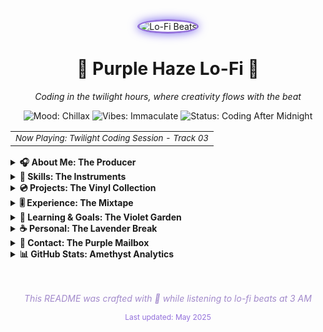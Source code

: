 <div align="center">
  <img src="https://placeholder.svg?height=150&width=150&text=🎧" alt="Lo-Fi Beats" style="border-radius:50%; border:3px solid #9370DB; box-shadow: 0 0 15px #7b68ee;"/>
  
  # 💜 Purple Haze Lo-Fi 💜
  
  <p align="center">
    <em>Coding in the twilight hours, where creativity flows with the beat</em>
  </p>
  
  <p>
    <img src="https://img.shields.io/badge/mood-chillax-9370DB?style=for-the-badge" alt="Mood: Chillax"/>
    <img src="https://img.shields.io/badge/vibes-immaculate-8A2BE2?style=for-the-badge" alt="Vibes: Immaculate"/>
    <img src="https://img.shields.io/badge/status-coding_after_midnight-6A5ACD?style=for-the-badge" alt="Status: Coding After Midnight"/>
  </p>
</div>

<table width="100%" border="0" cellspacing="0" cellpadding="0">
  <tr>
    <td align="center">
      <img src="https://placeholder.svg?height=5&width=100&text=" alt="" />
      <br>
      <sup><em>Now Playing: Twilight Coding Session - Track 03</em></sup>
    </td>
  </tr>
</table>

<details>
<summary><b>🎧 About Me: The Producer</b></summary>
<br>

<table border="0" cellspacing="0" cellpadding="0">
  <tr>
    <td width="60%" valign="top">
      <blockquote style="border-left: 4px solid #9370DB; padding-left: 16px; color: #A28ACB;">
        <p>In the quiet hours when the world sleeps, my code comes alive. Each keystroke is a beat, each function a melody, creating digital symphonies in the soft glow of my monitor.</p>
      </blockquote>
      <p>I craft <b><span style="color: #9370DB;">experiences</span></b> through code, blending technology and creativity like a lo-fi producer blends samples and beats. My development philosophy is simple: <i>create with purpose, refine with passion, deploy with confidence.</i></p>
      <p>When I'm not immersed in code, you'll find me collecting vinyl records, exploring new coffee shops, or sketching in my journal—all while lo-fi beats provide the perfect soundtrack.</p>
    </td>
    <td width="40%" valign="top" align="center">
      <table width="100%" border="0" cellspacing="0" cellpadding="10" style="background: rgba(147, 112, 219, 0.1); border-radius: 8px;">
        <tr>
          <td align="center">
            <h3 style="margin: 0; color: #9370DB;">Current Mood</h3>
            <br>
            <kbd>⏮️</kbd> <kbd>⏯️</kbd> <kbd>⏭️</kbd>
            <br><br>
            <div style="width: 100%; height: 20px; background: rgba(147, 112, 219, 0.2); border-radius: 10px; overflow: hidden;">
              <div style="width: 65%; height: 100%; background: linear-gradient(to right, #9370DB, #8A2BE2); border-radius: 10px;"></div>
            </div>
            <br>
            <small><em>65% through this coding session</em></small>
          </td>
        </tr>
      </table>
    </td>
  </tr>
</table>

</details>

<details>
<summary><b>🎹 Skills: The Instruments</b></summary>
<br>

<table width="100%" border="0" cellspacing="0" cellpadding="0">
  <tr>
    <td colspan="2">
      <h3 style="color: #9370DB; border-bottom: 1px solid #9370DB; padding-bottom: 5px;">Frontend Melodies</h3>
    </td>
  </tr>
  <tr>
    <td width="200px">JavaScript</td>
    <td>
      <table width="100%" border="0" cellspacing="0" cellpadding="0">
        <tr>
          <td style="background: linear-gradient(to right, #9370DB 90%, rgba(147, 112, 219, 0.2) 90%); height: 10px; border-radius: 5px;"></td>
        </tr>
      </table>
    </td>
  </tr>
  <tr>
    <td>React</td>
    <td>
      <table width="100%" border="0" cellspacing="0" cellpadding="0">
        <tr>
          <td style="background: linear-gradient(to right, #9370DB 85%, rgba(147, 112, 219, 0.2) 85%); height: 10px; border-radius: 5px;"></td>
        </tr>
      </table>
    </td>
  </tr>
  <tr>
    <td>CSS/SCSS</td>
    <td>
      <table width="100%" border="0" cellspacing="0" cellpadding="0">
        <tr>
          <td style="background: linear-gradient(to right, #9370DB 80%, rgba(147, 112, 219, 0.2) 80%); height: 10px; border-radius: 5px;"></td>
        </tr>
      </table>
    </td>
  </tr>
  <tr>
    <td colspan="2">
      <h3 style="color: #9370DB; border-bottom: 1px solid #9370DB; padding-bottom: 5px;">Backend Rhythms</h3>
    </td>
  </tr>
  <tr>
    <td>Node.js</td>
    <td>
      <table width="100%" border="0" cellspacing="0" cellpadding="0">
        <tr>
          <td style="background: linear-gradient(to right, #9370DB 88%, rgba(147, 112, 219, 0.2) 88%); height: 10px; border-radius: 5px;"></td>
        </tr>
      </table>
    </td>
  </tr>
  <tr>
    <td>Python</td>
    <td>
      <table width="100%" border="0" cellspacing="0" cellpadding="0">
        <tr>
          <td style="background: linear-gradient(to right, #9370DB 75%, rgba(147, 112, 219, 0.2) 75%); height: 10px; border-radius: 5px;"></td>
        </tr>
      </table>
    </td>
  </tr>
  <tr>
    <td>SQL</td>
    <td>
      <table width="100%" border="0" cellspacing="0" cellpadding="0">
        <tr>
          <td style="background: linear-gradient(to right, #9370DB 82%, rgba(147, 112, 219, 0.2) 82%); height: 10px; border-radius: 5px;"></td>
        </tr>
      </table>
    </td>
  </tr>
  <tr>
    <td colspan="2">
      <h3 style="color: #9370DB; border-bottom: 1px solid #9370DB; padding-bottom: 5px;">DevOps Basslines</h3>
    </td>
  </tr>
  <tr>
    <td>Docker</td>
    <td>
      <table width="100%" border="0" cellspacing="0" cellpadding="0">
        <tr>
          <td style="background: linear-gradient(to right, #9370DB 70%, rgba(147, 112, 219, 0.2) 70%); height: 10px; border-radius: 5px;"></td>
        </tr>
      </table>
    </td>
  </tr>
  <tr>
    <td>CI/CD</td>
    <td>
      <table width="100%" border="0" cellspacing="0" cellpadding="0">
        <tr>
          <td style="background: linear-gradient(to right, #9370DB 78%, rgba(147, 112, 219, 0.2) 78%); height: 10px; border-radius: 5px;"></td>
        </tr>
      </table>
    </td>
  </tr>
  <tr>
    <td>AWS</td>
    <td>
      <table width="100%" border="0" cellspacing="0" cellpadding="0">
        <tr>
          <td style="background: linear-gradient(to right, #9370DB 65%, rgba(147, 112, 219, 0.2) 65%); height: 10px; border-radius: 5px;"></td>
        </tr>
      </table>
    </td>
  </tr>
</table>

</details>

<details>
<summary><b>💿 Projects: The Vinyl Collection</b></summary>
<br>

<table width="100%" border="0" cellspacing="0" cellpadding="0">
  <tr>
    <td width="100%" style="padding: 16px; background: rgba(147, 112, 219, 0.1); border-radius: 8px; border-left: 4px solid #9370DB;">
      <h3 style="margin-top: 0; color: #8A2BE2;">Twilight Coder</h3>
      <p>A VS Code theme inspired by lo-fi aesthetics and late-night coding sessions, featuring a carefully crafted purple color palette that's easy on the eyes.</p>
      <table width="100%" border="0" cellspacing="0" cellpadding="0">
        <tr>
          <td>
            <ul style="list-style-type: none; padding-left: 0;">
              <li style="margin-bottom: 8px;">♪ Custom syntax highlighting optimized for night sessions</li>
              <li style="margin-bottom: 8px;">♪ Subtle animations for cursor and selection</li>
              <li style="margin-bottom: 8px;">♪ Matching terminal and UI components</li>
            </ul>
          </td>
          <td align="right">
            <img src="https://placeholder.svg?height=80&width=120&text=Preview" alt="Project Preview" style="border-radius: 4px; border: 1px solid #9370DB;"/>
          </td>
        </tr>
      </table>
      <div>
        <span style="display: inline-block; padding: 3px 8px; background: rgba(138, 43, 226, 0.2); border-radius: 4px; font-size: 12px; margin-right: 5px;">VS Code</span>
        <span style="display: inline-block; padding: 3px 8px; background: rgba(138, 43, 226, 0.2); border-radius: 4px; font-size: 12px; margin-right: 5px;">Theme</span>
        <span style="display: inline-block; padding: 3px 8px; background: rgba(138, 43, 226, 0.2); border-radius: 4px; font-size: 12px;">Design</span>
      </div>
    </td>
  </tr>
</table>

<br>

<table width="100%" border="0" cellspacing="0" cellpadding="0">
  <tr>
    <td width="100%" style="padding: 16px; background: rgba(147, 112, 219, 0.1); border-radius: 8px; border-left: 4px solid #9370DB;">
      <h3 style="margin-top: 0; color: #8A2BE2;">Amethyst Analytics</h3>
      <p>A dashboard for visualizing personal productivity data with a soothing purple interface that makes data analysis feel like a lo-fi experience.</p>
      <table width="100%" border="0" cellspacing="0" cellpadding="0">
        <tr>
          <td>
            <ul style="list-style-type: none; padding-left: 0;">
              <li style="margin-bottom: 8px;">♪ Custom visualization components</li>
              <li style="margin-bottom: 8px;">♪ Time tracking with pomodoro integration</li>
              <li style="margin-bottom: 8px;">♪ Mood and productivity correlation analysis</li>
            </ul>
          </td>
          <td align="right">
            <img src="https://placeholder.svg?height=80&width=120&text=Preview" alt="Project Preview" style="border-radius: 4px; border: 1px solid #9370DB;"/>
          </td>
        </tr>
      </table>
      <div>
        <span style="display: inline-block; padding: 3px 8px; background: rgba(138, 43, 226, 0.2); border-radius: 4px; font-size: 12px; margin-right: 5px;">React</span>
        <span style="display: inline-block; padding: 3px 8px; background: rgba(138, 43, 226, 0.2); border-radius: 4px; font-size: 12px; margin-right: 5px;">D3.js</span>
        <span style="display: inline-block; padding: 3px 8px; background: rgba(138, 43, 226, 0.2); border-radius: 4px; font-size: 12px;">Firebase</span>
      </div>
    </td>
  </tr>
</table>

<br>

<table width="100%" border="0" cellspacing="0" cellpadding="0">
  <tr>
    <td width="100%" style="padding: 16px; background: rgba(147, 112, 219, 0.1); border-radius: 8px; border-left: 4px solid #9370DB;">
      <h3 style="margin-top: 0; color: #8A2BE2;">Lavender Notes</h3>
      <p>A minimalist note-taking application designed for developers, with markdown support and a purple-themed interface that promotes focus and creativity.</p>
      <table width="100%" border="0" cellspacing="0" cellpadding="0">
        <tr>
          <td>
            <ul style="list-style-type: none; padding-left: 0;">
              <li style="margin-bottom: 8px;">♪ Markdown with code syntax highlighting</li>
              <li style="margin-bottom: 8px;">♪ Cloud sync with offline support</li>
              <li style="margin-bottom: 8px;">♪ Customizable purple themes</li>
            </ul>
          </td>
          <td align="right">
            <img src="https://placeholder.svg?height=80&width=120&text=Preview" alt="Project Preview" style="border-radius: 4px; border: 1px solid #9370DB;"/>
          </td>
        </tr>
      </table>
      <div>
        <span style="display: inline-block; padding: 3px 8px; background: rgba(138, 43, 226, 0.2); border-radius: 4px; font-size: 12px; margin-right: 5px;">Electron</span>
        <span style="display: inline-block; padding: 3px 8px; background: rgba(138, 43, 226, 0.2); border-radius: 4px; font-size: 12px; margin-right: 5px;">TypeScript</span>
        <span style="display: inline-block; padding: 3px 8px; background: rgba(138, 43, 226, 0.2); border-radius: 4px; font-size: 12px;">IndexedDB</span>
      </div>
    </td>
  </tr>
</table>

</details>

<details>
<summary><b>🎚️ Experience: The Mixtape</b></summary>
<br>

<table width="100%" border="0" cellspacing="0" cellpadding="0">
  <tr>
    <td width="25%" valign="top" style="padding-right: 15px;">
      <h3 style="margin-top: 0; color: #9370DB;">2020 - Present</h3>
      <p style="color: #8A2BE2; font-weight: bold;">Senior Developer</p>
      <p style="font-style: italic;">Purple Pulse Studios</p>
    </td>
    <td width="75%" style="border-left: 2px solid #9370DB; padding-left: 15px;">
      <p>Leading development of innovative web applications with a focus on user experience and performance optimization.</p>
      <ul style="list-style-type: none; padding-left: 0;">
        <li style="margin-bottom: 8px; position: relative; padding-left: 20px;">
          <span style="position: absolute; left: 0; top: 2px; color: #9370DB;">♪</span> Architected a scalable frontend framework used across multiple client projects
        </li>
        <li style="margin-bottom: 8px; position: relative; padding-left: 20px;">
          <span style="position: absolute; left: 0; top: 2px; color: #9370DB;">♪</span> Implemented CI/CD pipelines reducing deployment time by 70%
        </li>
        <li style="margin-bottom: 8px; position: relative; padding-left: 20px;">
          <span style="position: absolute; left: 0; top: 2px; color: #9370DB;">♪</span> Mentored junior developers through pair programming and code reviews
        </li>
      </ul>
    </td>
  </tr>
</table>

<div style="height: 20px; position: relative;">
  <div style="position: absolute; left: 25%; top: 50%; width: 2px; height: 20px; background-color: #9370DB;"></div>
</div>

<table width="100%" border="0" cellspacing="0" cellpadding="0">
  <tr>
    <td width="25%" valign="top" style="padding-right: 15px;">
      <h3 style="margin-top: 0; color: #9370DB;">2018 - 2020</h3>
      <p style="color: #8A2BE2; font-weight: bold;">Frontend Developer</p>
      <p style="font-style: italic;">Violet Ventures</p>
    </td>
    <td width="75%" style="border-left: 2px solid #9370DB; padding-left: 15px;">
      <p>Developed responsive web applications and contributed to the company's design system.</p>
      <ul style="list-style-type: none; padding-left: 0;">
        <li style="margin-bottom: 8px; position: relative; padding-left: 20px;">
          <span style="position: absolute; left: 0; top: 2px; color: #9370DB;">♪</span> Built interactive dashboards using React and D3.js
        </li>
        <li style="margin-bottom: 8px; position: relative; padding-left: 20px;">
          <span style="position: absolute; left: 0; top: 2px; color: #9370DB;">♪</span> Optimized application performance, improving load times by 40%
        </li>
        <li style="margin-bottom: 8px; position: relative; padding-left: 20px;">
          <span style="position: absolute; left: 0; top: 2px; color: #9370DB;">♪</span> Collaborated with designers to implement pixel-perfect interfaces
        </li>
      </ul>
    </td>
  </tr>
</table>

<div style="height: 20px; position: relative;">
  <div style="position: absolute; left: 25%; top: 50%; width: 2px; height: 20px; background-color: #9370DB;"></div>
</div>

<table width="100%" border="0" cellspacing="0" cellpadding="0">
  <tr>
    <td width="25%" valign="top" style="padding-right: 15px;">
      <h3 style="margin-top: 0; color: #9370DB;">2016 - 2018</h3>
      <p style="color: #8A2BE2; font-weight: bold;">Junior Developer</p>
      <p style="font-style: italic;">Lavender Labs</p>
    </td>
    <td width="75%" style="border-left: 2px solid #9370DB; padding-left: 15px;">
      <p>Started my professional journey developing web applications and learning best practices.</p>
      <ul style="list-style-type: none; padding-left: 0;">
        <li style="margin-bottom: 8px; position: relative; padding-left: 20px;">
          <span style="position: absolute; left: 0; top: 2px; color: #9370DB;">♪</span> Developed and maintained client websites using JavaScript and PHP
        </li>
        <li style="margin-bottom: 8px; position: relative; padding-left: 20px;">
          <span style="position: absolute; left: 0; top: 2px; color: #9370DB;">♪</span> Implemented responsive designs ensuring cross-browser compatibility
        </li>
        <li style="margin-bottom: 8px; position: relative; padding-left: 20px;">
          <span style="position: absolute; left: 0; top: 2px; color: #9370DB;">♪</span> Participated in agile development processes and sprint planning
        </li>
      </ul>
    </td>
  </tr>
</table>

</details>

<details>
<summary><b>🌱 Learning & Goals: The Violet Garden</b></summary>
<br>

<table width="100%" border="0" cellspacing="0" cellpadding="0">
  <tr>
    <td width="33%" valign="top" style="padding: 10px; background: rgba(147, 112, 219, 0.1); border-radius: 8px;">
      <h3 style="margin-top: 0; color: #9370DB; text-align: center;">Currently Learning</h3>
      <ul style="list-style-type: none; padding-left: 0;">
        <li style="margin-bottom: 12px; position: relative; padding-left: 20px;">
          <span style="position: absolute; left: 0; top: 2px; color: #9370DB;">🌱</span> WebAssembly
        </li>
        <li style="margin-bottom: 12px; position: relative; padding-left: 20px;">
          <span style="position: absolute; left: 0; top: 2px; color: #9370DB;">🌿</span> Three.js for creative coding
        </li>
        <li style="margin-bottom: 12px; position: relative; padding-left: 20px;">
          <span style="position: absolute; left: 0; top: 2px; color: #9370DB;">🌱</span> Rust programming language
        </li>
        <li style="margin-bottom: 12px; position: relative; padding-left: 20px;">
          <span style="position: absolute; left: 0; top: 2px; color: #9370DB;">🌿</span> Advanced CSS animations
        </li>
      </ul>
    </td>
    <td width="33%" valign="top" style="padding: 10px; background: rgba(147, 112, 219, 0.1); border-radius: 8px; margin: 0 10px;">
      <h3 style="margin-top: 0; color: #9370DB; text-align: center;">Reading List</h3>
      <ul style="list-style-type: none; padding-left: 0;">
        <li style="margin-bottom: 12px; position: relative; padding-left: 20px;">
          <span style="position: absolute; left: 0; top: 2px; color: #9370DB;">📚</span> "Clean Code" by Robert C. Martin
        </li>
        <li style="margin-bottom: 12px; position: relative; padding-left: 20px;">
          <span style="position: absolute; left: 0; top: 2px; color: #9370DB;">📖</span> "Designing Data-Intensive Applications"
        </li>
        <li style="margin-bottom: 12px; position: relative; padding-left: 20px;">
          <span style="position: absolute; left: 0; top: 2px; color: #9370DB;">📚</span> "Refactoring UI" by Adam Wathan
        </li>
        <li style="margin-bottom: 12px; position: relative; padding-left: 20px;">
          <span style="position: absolute; left: 0; top: 2px; color: #9370DB;">📖</span> "The Pragmatic Programmer"
        </li>
      </ul>
    </td>
    <td width="33%" valign="top" style="padding: 10px; background: rgba(147, 112, 219, 0.1); border-radius: 8px;">
      <h3 style="margin-top: 0; color: #9370DB; text-align: center;">Future Goals</h3>
      <ul style="list-style-type: none; padding-left: 0;">
        <li style="margin-bottom: 12px; position: relative; padding-left: 20px;">
          <span style="position: absolute; left: 0; top: 2px; color: #9370DB;">🚀</span> Contribute to open source projects
        </li>
        <li style="margin-bottom: 12px; position: relative; padding-left: 20px;">
          <span style="position: absolute; left: 0; top: 2px; color: #9370DB;">🌠</span> Build a creative coding portfolio
        </li>
        <li style="margin-bottom: 12px; position: relative; padding-left: 20px;">
          <span style="position: absolute; left: 0; top: 2px; color: #9370DB;">🚀</span> Launch a developer community
        </li>
        <li style="margin-bottom: 12px; position: relative; padding-left: 20px;">
          <span style="position: absolute; left: 0; top: 2px; color: #9370DB;">🌠</span> Speak at a tech conference
        </li>
      </ul>
    </td>
  </tr>
</table>

</details>

<details>
<summary><b>☕ Personal: The Lavender Break</b></summary>
<br>

<table width="100%" border="0" cellspacing="0" cellpadding="0">
  <tr>
    <td width="60%" valign="top">
      <blockquote style="border-left: 4px solid #9370DB; padding-left: 16px; margin-left: 0; color: #A28ACB;">
        <p><em>"The best code is written between 1 and 4 AM, with lo-fi beats playing and a cup of lavender tea steaming nearby."</em></p>
      </blockquote>
      
      <h3 style="color: #9370DB;">Current Playlist</h3>
      <table width="100%" border="0" cellspacing="0" cellpadding="0" style="background: rgba(147, 112, 219, 0.1); border-radius: 8px; padding: 10px;">
        <tr>
          <td width="30px" align="center">▶️</td>
          <td>Twilight Code Session</td>
          <td align="right">3:42</td>
        </tr>
        <tr>
          <td width="30px" align="center">⏸️</td>
          <td>Rainy Night Debugging</td>
          <td align="right">4:17</td>
        </tr>
        <tr>
          <td width="30px" align="center">⏸️</td>
          <td>Midnight Refactoring</td>
          <td align="right">2:55</td>
        </tr>
        <tr>
          <td width="30px" align="center">⏸️</td>
          <td>Purple Syntax Harmony</td>
          <td align="right">5:23</td>
        </tr>
      </table>
      
      <h3 style="color: #9370DB;">Interests</h3>
      <div>
        <span style="display: inline-block; padding: 5px 10px; background: rgba(138, 43, 226, 0.2); border-radius: 4px; font-size: 14px; margin-right: 5px; margin-bottom: 5px;">Vinyl Collection</span>
        <span style="display: inline-block; padding: 5px 10px; background: rgba(138, 43, 226, 0.2); border-radius: 4px; font-size: 14px; margin-right: 5px; margin-bottom: 5px;">Coffee Brewing</span>
        <span style="display: inline-block; padding: 5px 10px; background: rgba(138, 43, 226, 0.2); border-radius: 4px; font-size: 14px; margin-right: 5px; margin-bottom: 5px;">Urban Sketching</span>
        <span style="display: inline-block; padding: 5px 10px; background: rgba(138, 43, 226, 0.2); border-radius: 4px; font-size: 14px; margin-right: 5px; margin-bottom: 5px;">Film Photography</span>
        <span style="display: inline-block; padding: 5px 10px; background: rgba(138, 43, 226, 0.2); border-radius: 4px; font-size: 14px; margin-right: 5px; margin-bottom: 5px;">Mechanical Keyboards</span>
        <span style="display: inline-block; padding: 5px 10px; background: rgba(138, 43, 226, 0.2); border-radius: 4px; font-size: 14px; margin-right: 5px; margin-bottom: 5px;">Indie Game Dev</span>
      </div>
    </td>
    <td width="40%" valign="top" align="center" style="padding-left: 20px;">
      <div style="background: rgba(147, 112, 219, 0.1); border-radius: 8px; padding: 15px; text-align: center;">
        <h3 style="color: #9370DB; margin-top: 0;">Coding Ambience</h3>
        <div style="margin: 15px 0;">
          <div style="display: inline-block; text-align: center; margin: 0 10px;">
            <div style="width: 60px; height: 60px; border-radius: 50%; background: rgba(147, 112, 219, 0.3); display: flex; align-items: center; justify-content: center; margin: 0 auto;">🌧️</div>
            <p style="margin: 5px 0 0; font-size: 12px;">Rain</p>
          </div>
          <div style="display: inline-block; text-align: center; margin: 0 10px;">
            <div style="width: 60px; height: 60px; border-radius: 50%; background: rgba(147, 112, 219, 0.3); display: flex; align-items: center; justify-content: center; margin: 0 auto;">🎵</div>
            <p style="margin: 5px 0 0; font-size: 12px;">Lo-Fi</p>
          </div>
          <div style="display: inline-block; text-align: center; margin: 0 10px;">
            <div style="width: 60px; height: 60px; border-radius: 50%; background: rgba(147, 112, 219, 0.3); display: flex; align-items: center; justify-content: center; margin: 0 auto;">☕</div>
            <p style="margin: 5px 0 0; font-size: 12px;">Coffee</p>
          </div>
        </div>
        <p style="font-size: 14px; font-style: italic; margin-top: 15px;">The perfect environment for late-night coding sessions and creative problem-solving.</p>
      </div>
    </td>
  </tr>
</table>

</details>

<details>
<summary><b>📮 Contact: The Purple Mailbox</b></summary>
<br>

<table width="100%" border="0" cellspacing="0" cellpadding="0">
  <tr>
    <td style="padding: 20px; background: rgba(147, 112, 219, 0.1); border-radius: 8px; text-align: center;">
      <h3 style="color: #9370DB; margin-top: 0;">Let's Connect</h3>
      <p>Feel free to reach out for collaborations or just to share your favorite lo-fi playlist.</p>
      
      <table width="100%" border="0" cellspacing="0" cellpadding="0" style="max-width: 400px; margin: 0 auto;">
        <tr>
          <td align="center" style="padding: 10px;">
            <a href="mailto:email@example.com" style="text-decoration: none; color: #8A2BE2;">
              <div style="width: 50px; height: 50px; border-radius: 50%; background: rgba(147, 112, 219, 0.2); display: flex; align-items: center; justify-content: center; margin: 0 auto;">
                ✉️
              </div>
              <p style="margin: 5px 0 0; font-size: 14px;">Email</p>
            </a>
          </td>
          <td align="center" style="padding: 10px;">
            <a href="https://github.com/username" style="text-decoration: none; color: #8A2BE2;">
              <div style="width: 50px; height: 50px; border-radius: 50%; background: rgba(147, 112, 219, 0.2); display: flex; align-items: center; justify-content: center; margin: 0 auto;">
                <svg height="24" width="24" viewBox="0 0 16 16" version="1.1">
                  <path fill="#8A2BE2" d="M8 0C3.58 0 0 3.58 0 8c0 3.54 2.29 6.53 5.47 7.59.4.07.55-.17.55-.38 0-.19-.01-.82-.01-1.49-2.01.37-2.53-.49-2.69-.94-.09-.23-.48-.94-.82-1.13-.28-.15-.68-.52-.01-.53.63-.01 1.08.58 1.23.82.72 1.21 1.87.87 2.33.66.07-.52.28-.87.51-1.07-1.78-.2-3.64-.89-3.64-3.95 0-.87.31-1.59.82-2.15-.08-.2-.36-1.02.08-2.12 0 0 .67-.21 2.2.82.64-.18 1.32-.27 2-.27.68 0 1.36.09 2 .27 1.53-1.04 2.2-.82 2.2-.82.44 1.1.16 1.92.08 2.12.51.56.82 1.27.82 2.15 0 3.07-1.87 3.75-3.65 3.95.29.25.54.73.54 1.48 0 1.07-.01 1.93-.01 2.2 0 .21.15.46.55.38A8.013 8.013 0 0016 8c0-4.42-3.58-8-8-8z"></path>
                </svg>
              </div>
              <p style="margin: 5px 0 0; font-size: 14px;">GitHub</p>
            </a>
          </td>
          <td align="center" style="padding: 10px;">
            <a href="https://twitter.com/username" style="text-decoration: none; color: #8A2BE2;">
              <div style="width: 50px; height: 50px; border-radius: 50%; background: rgba(147, 112, 219, 0.2); display: flex; align-items: center; justify-content: center; margin: 0 auto;">
                <svg height="24" width="24" viewBox="0 0 24 24">
                  <path fill="#8A2BE2" d="M23.643 4.937c-.835.37-1.732.62-2.675.733.962-.576 1.7-1.49 2.048-2.578-.9.534-1.897.922-2.958 1.13-.85-.904-2.06-1.47-3.4-1.47-2.572 0-4.658 2.086-4.658 4.66 0 .364.042.718.12 1.06-3.873-.195-7.304-2.05-9.602-4.868-.4.69-.63 1.49-.63 2.342 0 1.616.823 3.043 2.072 3.878-.764-.025-1.482-.234-2.11-.583v.06c0 2.257 1.605 4.14 3.737 4.568-.392.106-.803.162-1.227.162-.3 0-.593-.028-.877-.082.593 1.85 2.313 3.198 4.352 3.234-1.595 1.25-3.604 1.995-5.786 1.995-.376 0-.747-.022-1.112-.065 2.062 1.323 4.51 2.093 7.14 2.093 8.57 0 13.255-7.098 13.255-13.254 0-.2-.005-.402-.014-.602.91-.658 1.7-1.477 2.323-2.41z"></path>
                </svg>
              </div>
              <p style="margin: 5px 0 0; font-size: 14px;">Twitter</p>
            </a>
          </td>
          <td align="center" style="padding: 10px;">
            <a href="https://linkedin.com/in/username" style="text-decoration: none; color: #8A2BE2;">
              <div style="width: 50px; height: 50px; border-radius: 50%; background: rgba(147, 112, 219, 0.2); display: flex; align-items: center; justify-content: center; margin: 0 auto;">
                <svg height="24" width="24" viewBox="0 0 24 24">
                  <path fill="#8A2BE2" d="M20.447 20.452h-3.554v-5.569c0-1.328-.027-3.037-1.852-3.037-1.853 0-2.136 1.445-2.136 2.939v5.667H9.351V9h3.414v1.561h.046c.477-.9 1.637-1.85 3.37-1.85 3.601 0 4.267 2.37 4.267 5.455v6.286zM5.337 7.433c-1.144 0-2.063-.926-2.063-2.065 0-1.138.92-2.063 2.063-2.063 1.14 0 2.064.925 2.064 2.063 0 1.139-.925 2.065-2.064 2.065zm1.782 13.019H3.555V9h3.564v11.452zM22.225 0H1.771C.792 0 0 .774 0 1.729v20.542C0 23.227.792 24 1.771 24h20.451C23.2 24 24 23.227 24 22.271V1.729C24 .774 23.2 0 22.222 0h.003z"></path>
                </svg>
              </div>
              <p style="margin: 5px 0 0; font-size: 14px;">LinkedIn</p>
            </a>
          </td>
        </tr>
      </table>
      
      <div style="margin-top: 20px; padding: 15px; background: rgba(147, 112, 219, 0.2); border-radius: 8px; display: inline-block;">
        <p style="margin: 0; font-style: italic;">Currently vibing to lo-fi beats and open to new opportunities</p>
      </div>
    </td>
  </tr>
</table>

</details>

<details>
<summary><b>📊 GitHub Stats: Amethyst Analytics</b></summary>
<br>

<table width="100%" border="0" cellspacing="0" cellpadding="0">
  <tr>
    <td align="center">
      <img src="https://placeholder.svg?height=180&width=400&text=GitHub+Stats" alt="GitHub Stats" style="border-radius: 6px; border: 1px solid #9370DB;"/>
      <br><br>
      <img src="https://placeholder.svg?height=180&width=400&text=Most+Used+Languages" alt="Most Used Languages" style="border-radius: 6px; border: 1px solid #9370DB;"/>
    </td>
  </tr>
</table>

<br>

<table width="100%" border="0" cellspacing="0" cellpadding="0">
  <tr>
    <td align="center" style="padding: 10px; background: rgba(147, 112, 219, 0.1); border-radius: 8px;">
      <h3 style="color: #9370DB; margin-top: 0;">Contribution Graph</h3>
      <img src="https://placeholder.svg?height=100&width=600&text=Contribution+Calendar" alt="Contribution Calendar" style="border-radius: 6px; border: 1px solid #9370DB; max-width: 100%;"/>
      <p style="font-style: italic; margin-top: 10px;">Coding to the rhythm of lo-fi beats, one commit at a time.</p>
    </td>
  </tr>
</table>

</details>

<br>

<div align="center">
  <img src="https://placeholder.svg?height=4&width=500&text=" alt="" style="background: linear-gradient(to right, rgba(147, 112, 219, 0), rgba(147, 112, 219, 0.7), rgba(147, 112, 219, 0));"/>
  <br><br>
  <p style="color: #A28ACB; font-style: italic;">This README was crafted with 💜 while listening to lo-fi beats at 3 AM</p>
  <p style="color: #9370DB; font-size: 12px;">Last updated: May 2025</p>
</div>
